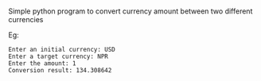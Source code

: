 ###
Simple python program to convert currency amount between two different currencies

Eg:
```
Enter an initial currency: USD
Enter a target currency: NPR
Enter the amount: 1
Conversion result: 134.308642
```
